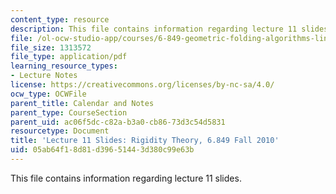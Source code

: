 ```yaml
---
content_type: resource
description: This file contains information regarding lecture 11 slides.
file: /ol-ocw-studio-app/courses/6-849-geometric-folding-algorithms-linkages-origami-polyhedra-fall-2012/05ab64f18d81d39651443d380c99e63b_MIT6_849F12_slidesL11.pdf
file_size: 1313572
file_type: application/pdf
learning_resource_types:
- Lecture Notes
license: https://creativecommons.org/licenses/by-nc-sa/4.0/
ocw_type: OCWFile
parent_title: Calendar and Notes
parent_type: CourseSection
parent_uid: ac06f5dc-c82a-b3a0-cb86-73d3c54d5831
resourcetype: Document
title: 'Lecture 11 Slides: Rigidity Theory, 6.849 Fall 2010'
uid: 05ab64f1-8d81-d396-5144-3d380c99e63b
---
```

This file contains information regarding lecture 11 slides.